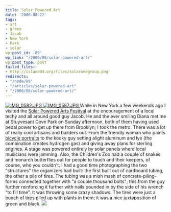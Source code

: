 ```yaml
---
title: Solar Powered Art
date: '2006-08-22'
tags:
- art
- green
- Jacob
- New York
- Park
- solar
wp:post_id: '89'
wp_link: "/2006/08/solar-powered-art/"
wp:post_type: post
failed_files:
- http://island94.org/files/solaronegroup.png
redirects:
- "/node/89"
- "/articles/solar-powered-art"
- "/2006/08/solar-powered-art/"
---
```


  [ ![IMG_0582.JPG](http://static.flickr.com/59/222517626_cbe511e487_m.jpg) ](http://www.flickr.com/photos/bensheldon/222517626/ "Photo Sharing") [ ![IMG_0587.JPG](http://static.flickr.com/76/222516521_57efd98496_m.jpg) ](http://www.flickr.com/photos/bensheldon/222516521/ "Photo Sharing")
While in New York a few weekends ago I visited the [Solar Powered Arts Festival](http://www.solar1.org/) at the encouragement of a local techy and all around good guy Jacob. He and the ever smiling Diana met me at Stuyvesant Cove Park on Sunday afternoon, both of them having used pedal power to get up there from Brooklyn; I took the metro. There was a lot of really cool artisans and builders out. From the friendly woman who paints [bicycle portraits](bicyclepaintings.com) to the kooky guy setting alight aluminum and lye (the combination creates hydrogen gas) and giving away plans for sterling engines. A stage was powered entirely by solar panels where local musicians were jamming. Also, the Children's Zoo had a couple of snakes and monarch butterflies out for people to touch and their keepers, of course, who you couldn't. I had a good time photographing the two "structures" the organizers had built: the first built out of cardboard tubing, the other a pile of tires. The tubing was a mish mash of concrete-piling-forms connected together with "a couple thousand bolts"; this from the guy further reinforcing it further with nails pounded in by the side of his wrench "to fill time". It was throwing some crazy shadows. The tires were just a bunch of tires piled up with plants in them; it was a nice juxtaposition of green and black.
  [ ![](2006-08-22-Solar-Powered-Art/solaronegroup.png) ](http://www.flickr.com/photos/bensheldon/sets/72157594247846266/)
